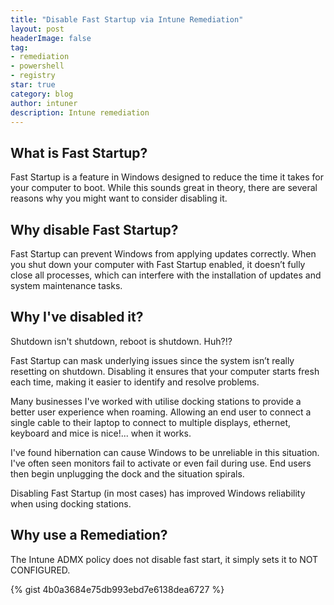 ```yaml
---
title: "Disable Fast Startup via Intune Remediation"
layout: post
headerImage: false
tag:
- remediation
- powershell
- registry
star: true
category: blog
author: intuner
description: Intune remediation
---
```

## What is Fast Startup?

Fast Startup is a feature in Windows designed to reduce the time it takes for your computer to boot. While this sounds great in theory, there are several reasons why you might want to consider disabling it.

## Why disable Fast Startup?
Fast Startup can prevent Windows from applying updates correctly. When you shut down your computer with Fast Startup enabled, it doesn’t fully close all processes, which can interfere with the installation of updates and system maintenance tasks.

## Why I've disabled it?
Shutdown isn't shutdown, reboot is shutdown. Huh?!?

Fast Startup can mask underlying issues since the system isn’t really resetting on shutdown. Disabling it ensures that your computer starts fresh each time, making it easier to identify and resolve problems.

Many businesses I've worked with utilise docking stations
to provide a better user experience when roaming. Allowing an end user to connect a single cable to their laptop
to connect to multiple displays, ethernet, keyboard and mice is nice!... when it works.

I've found hibernation can cause Windows to be unreliable in this situation. I've often seen monitors fail to activate
or even fail during use. End users then begin unplugging the dock and the situation spirals.

Disabling Fast Startup (in most cases) has improved Windows reliability when using docking stations.

## Why use a Remediation?
The Intune ADMX policy does not disable fast start, it simply sets it to NOT CONFIGURED.

{% gist 4b0a3684e75db993ebd7e6138dea6727 %}
